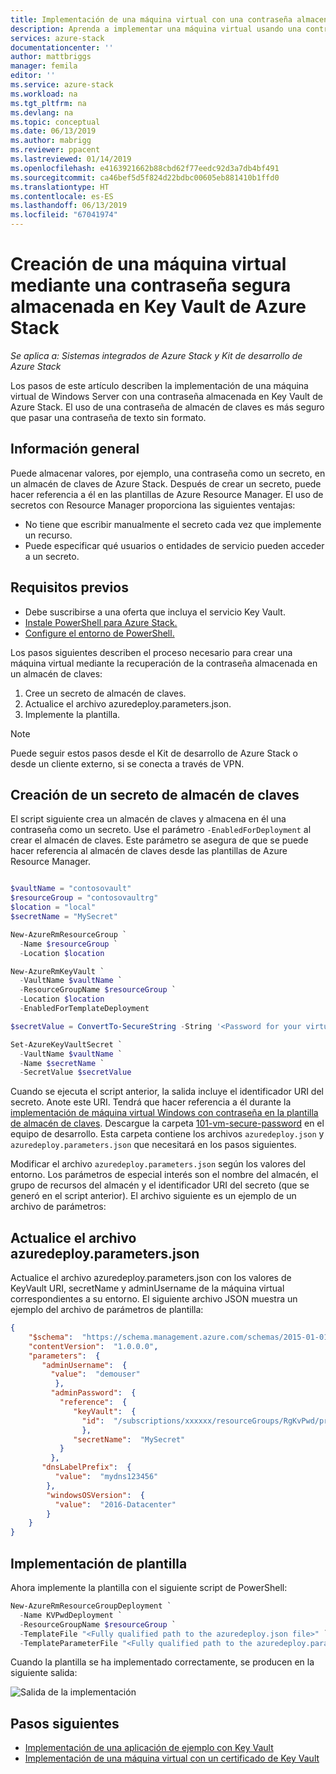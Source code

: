 ```yaml
---
title: Implementación de una máquina virtual con una contraseña almacenada de forma segura en Azure Stack | Microsoft Docs
description: Aprenda a implementar una máquina virtual usando una contraseña almacenada en el almacén de claves de Azure Stack
services: azure-stack
documentationcenter: ''
author: mattbriggs
manager: femila
editor: ''
ms.service: azure-stack
ms.workload: na
ms.tgt_pltfrm: na
ms.devlang: na
ms.topic: conceptual
ms.date: 06/13/2019
ms.author: mabrigg
ms.reviewer: ppacent
ms.lastreviewed: 01/14/2019
ms.openlocfilehash: e4163921662b88cbd62f77eedc92d3a7db4bf491
ms.sourcegitcommit: ca46bef5d5f824d22bdbc00605eb881410b1ffd0
ms.translationtype: HT
ms.contentlocale: es-ES
ms.lasthandoff: 06/13/2019
ms.locfileid: "67041974"
---
```

# <a name="create-a-virtual-machine-using-a-secure-password-stored-in-azure-stack-key-vault"></a>Creación de una máquina virtual mediante una contraseña segura almacenada en Key Vault de Azure Stack

*Se aplica a: Sistemas integrados de Azure Stack y Kit de desarrollo de Azure Stack*

Los pasos de este artículo describen la implementación de una máquina virtual de Windows Server con una contraseña almacenada en Key Vault de Azure Stack. El uso de una contraseña de almacén de claves es más seguro que pasar una contraseña de texto sin formato.

## <a name="overview"></a>Información general

Puede almacenar valores, por ejemplo, una contraseña como un secreto, en un almacén de claves de Azure Stack. Después de crear un secreto, puede hacer referencia a él en las plantillas de Azure Resource Manager. El uso de secretos con Resource Manager proporciona las siguientes ventajas:

* No tiene que escribir manualmente el secreto cada vez que implemente un recurso.
* Puede especificar qué usuarios o entidades de servicio pueden acceder a un secreto.

## <a name="prerequisites"></a>Requisitos previos

* Debe suscribirse a una oferta que incluya el servicio Key Vault.
* [Instale PowerShell para Azure Stack.](../operator/azure-stack-powershell-install.md)
* [Configure el entorno de PowerShell.](azure-stack-powershell-configure-user.md)

Los pasos siguientes describen el proceso necesario para crear una máquina virtual mediante la recuperación de la contraseña almacenada en un almacén de claves:

1. Cree un secreto de almacén de claves.
2. Actualice el archivo azuredeploy.parameters.json.
3. Implemente la plantilla.

> [!NOTE]  
> Puede seguir estos pasos desde el Kit de desarrollo de Azure Stack o desde un cliente externo, si se conecta a través de VPN.

## <a name="create-a-key-vault-secret"></a>Creación de un secreto de almacén de claves

El script siguiente crea un almacén de claves y almacena en él una contraseña como un secreto. Use el parámetro `-EnabledForDeployment` al crear el almacén de claves. Este parámetro se asegura de que se puede hacer referencia al almacén de claves desde las plantillas de Azure Resource Manager.

```powershell

$vaultName = "contosovault"
$resourceGroup = "contosovaultrg"
$location = "local"
$secretName = "MySecret"

New-AzureRmResourceGroup `
  -Name $resourceGroup `
  -Location $location

New-AzureRmKeyVault `
  -VaultName $vaultName `
  -ResourceGroupName $resourceGroup `
  -Location $location
  -EnabledForTemplateDeployment

$secretValue = ConvertTo-SecureString -String '<Password for your virtual machine>' -AsPlainText -Force

Set-AzureKeyVaultSecret `
  -VaultName $vaultName `
  -Name $secretName `
  -SecretValue $secretValue

```

Cuando se ejecuta el script anterior, la salida incluye el identificador URI del secreto. Anote este URI. Tendrá que hacer referencia a él durante la [implementación de máquina virtual Windows con contraseña en la plantilla de almacén de claves](https://github.com/Azure/AzureStack-QuickStart-Templates/tree/master/101-vm-windows-create-passwordfromkv). Descargue la carpeta [101-vm-secure-password](https://github.com/Azure/AzureStack-QuickStart-Templates/tree/master/101-vm-windows-create-passwordfromkv) en el equipo de desarrollo. Esta carpeta contiene los archivos `azuredeploy.json` y `azuredeploy.parameters.json` que necesitará en los pasos siguientes.

Modificar el archivo `azuredeploy.parameters.json` según los valores del entorno. Los parámetros de especial interés son el nombre del almacén, el grupo de recursos del almacén y el identificador URI del secreto (que se generó en el script anterior). El archivo siguiente es un ejemplo de un archivo de parámetros:

## <a name="update-the-azuredeployparametersjson-file"></a>Actualice el archivo azuredeploy.parameters.json

Actualice el archivo azuredeploy.parameters.json con los valores de KeyVault URI, secretName y adminUsername de la máquina virtual correspondientes a su entorno. El siguiente archivo JSON muestra un ejemplo del archivo de parámetros de plantilla:

```json
{
    "$schema":  "https://schema.management.azure.com/schemas/2015-01-01/deploymentParameters.json#",
    "contentVersion":  "1.0.0.0",
    "parameters":  {
       "adminUsername":  {
         "value":  "demouser"
          },
         "adminPassword":  {
           "reference":  {
              "keyVault":  {
                "id":  "/subscriptions/xxxxxx/resourceGroups/RgKvPwd/providers/Microsoft.KeyVault/vaults/KvPwd"
                },
              "secretName":  "MySecret"
           }
         },
       "dnsLabelPrefix":  {
          "value":  "mydns123456"
        },
        "windowsOSVersion":  {
          "value":  "2016-Datacenter"
        }
    }
}

```

## <a name="template-deployment"></a>Implementación de plantilla

Ahora implemente la plantilla con el siguiente script de PowerShell:

```powershell  
New-AzureRmResourceGroupDeployment `
  -Name KVPwdDeployment `
  -ResourceGroupName $resourceGroup `
  -TemplateFile "<Fully qualified path to the azuredeploy.json file>" `
  -TemplateParameterFile "<Fully qualified path to the azuredeploy.parameters.json file>"
```

Cuando la plantilla se ha implementado correctamente, se producen en la siguiente salida:

![Salida de la implementación](media/azure-stack-key-vault-deploy-vm-with-secret/deployment-output.png)

## <a name="next-steps"></a>Pasos siguientes

* [Implementación de una aplicación de ejemplo con Key Vault](azure-stack-key-vault-sample-app.md)
* [Implementación de una máquina virtual con un certificado de Key Vault](azure-stack-key-vault-push-secret-into-vm.md)

